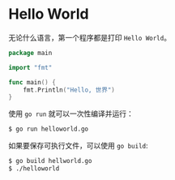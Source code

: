 # Hello World

无论什么语言，第一个程序都是打印 `Hello World`。

```go
package main

import "fmt"

func main() {
    fmt.Println("Hello, 世界")
}
```

使用 `go run` 就可以一次性编译并运行：

```sh
$ go run helloworld.go
```

如果要保存可执行文件，可以使用 `go build`:

```sh
$ go build hellworld.go
$ ./helloworld
```